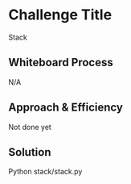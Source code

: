 # Challenge Title
<!-- Description of the challenge -->
Stack
## Whiteboard Process
<!-- Embedded whiteboard image -->
N/A
## Approach & Efficiency
<!-- What approach did you take? Why? What is the Big O space/time for this approach? -->
Not done yet
## Solution
<!-- Show how to run your code, and examples of it in action -->
Python stack/stack.py

